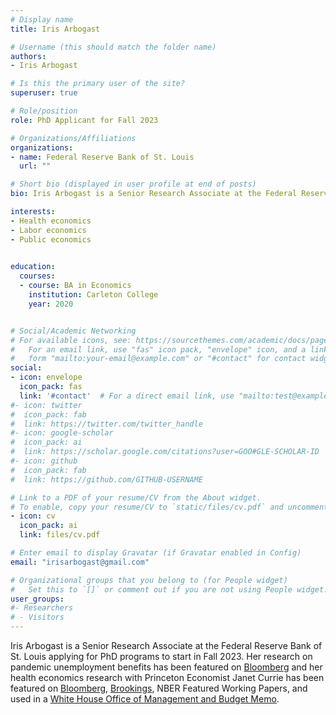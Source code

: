 ```yaml
---
# Display name
title: Iris Arbogast

# Username (this should match the folder name)
authors:
- Iris Arbogast

# Is this the primary user of the site?
superuser: true

# Role/position
role: PhD Applicant for Fall 2023

# Organizations/Affiliations
organizations:
- name: Federal Reserve Bank of St. Louis
  url: ""

# Short bio (displayed in user profile at end of posts)
bio: Iris Arbogast is a Senior Research Associate at the Federal Reserve Bank of St. Louis. She is applying for PhD programs to start in Fall 2023. 

interests:
- Health economics
- Labor economics
- Public economics
 

education:
  courses:
  - course: BA in Economics
    institution: Carleton College
    year: 2020


# Social/Academic Networking
# For available icons, see: https://sourcethemes.com/academic/docs/page-builder/#icons
#   For an email link, use "fas" icon pack, "envelope" icon, and a link in the
#   form "mailto:your-email@example.com" or "#contact" for contact widget.
social:
- icon: envelope
  icon_pack: fas
  link: '#contact'  # For a direct email link, use "mailto:test@example.org".
#- icon: twitter
#  icon_pack: fab
#  link: https://twitter.com/twitter_handle
#- icon: google-scholar
#  icon_pack: ai
#  link: https://scholar.google.com/citations?user=GOO#GLE-SCHOLAR-ID
#- icon: github
#  icon_pack: fab
#  link: https://github.com/GITHUB-USERNAME

# Link to a PDF of your resume/CV from the About widget.
# To enable, copy your resume/CV to `static/files/cv.pdf` and uncomment the lines below.
- icon: cv
  icon_pack: ai
  link: files/cv.pdf

# Enter email to display Gravatar (if Gravatar enabled in Config)
email: "irisarbogast@gmail.com"

# Organizational groups that you belong to (for People widget)
#   Set this to `[]` or comment out if you are not using People widget.
user_groups:
#- Researchers
# - Visitors
---
```


Iris Arbogast is a Senior Research Associate at the Federal Reserve Bank of St. Louis applying for PhD programs to start in Fall 2023. Her research on pandemic unemployment benefits has been featured on [Bloomberg](https://www.bloomberg.com/news/articles/2022-08-08/ending-covid-jobless-benefit-aided-us-employment-fed-study-says) and her health economics research with Princeton Economist Janet Currie has been featured on [Bloomberg](https://www.bloomberg.com/news/newsletters/2022-10-26/some-states-push-to-limit-health-coverage-for-poor-children), [Brookings](https://www.brookings.edu/blog/up-front/2022/10/27/hutchins-roundup-natural-interest-rates-work-visas-and-more/), NBER Featured Working Papers, and used in a [White House Office of Management and Budget Memo](https://www.whitehouse.gov/wp-content/uploads/2022/12/BurdenReductionStrategies.pdf).